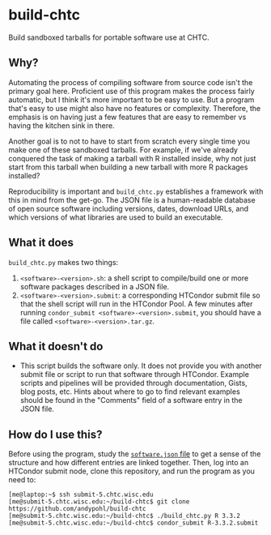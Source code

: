 # build-chtc
Build sandboxed tarballs for portable software use at CHTC.  

## Why? 
Automating the process of compiling software from source code isn't the primary goal here.  Proficient use of this program makes the process fairly automatic, but I think it's more important to be easy to use.  But a program that's easy to use might also have no features or complexity.  Therefore, the emphasis is on having just a few features that are easy to remember vs having the kitchen sink in there.

Another goal is to not to have to start from scratch every single time you make one of these sandboxed tarballs.  For example, if we've already conquered the task of making a tarball with R installed inside, why not just start from this tarball when building a new tarball with more R packages installed?

Reproducibility is important and `build_chtc.py` establishes a framework with this in mind from the get-go.  The JSON file is a human-readable database of open source software including versions, dates, download URLs, and which versions of what libraries are used to build an executable.  

## What it does
`build_chtc.py` makes two things:
   1. `<software>-<version>.sh`: a shell script to compile/build one or more software packages described in a JSON file.
   2. `<software>-<version>.submit`: a corresponding HTCondor submit file so that the shell script will run in the HTCondor Pool.
A few minutes after running `condor_submit <software>-<version>.submit`, you should have a file called `<software>-<version>.tar.gz`.  

## What it doesn't do
   * This script builds the software only.  It does not provide you with another submit file or script to run that software through HTCondor.  Example scripts and pipelines will be provided through documentation, Gists, blog posts, etc.  Hints about where to go to find relevant examples should be found in the "Comments" field of a software entry in the JSON file.  

## How do I use this?
Before using the program, study the [`software.json` file](https://github.com/andypohl/build-chtc/blob/master/software.json) to get a sense of the structure and how different entries are linked together.  Then, log into an HTCondor submit node, clone this repository, and run the program as you need to:

```
[me@laptop:~$ ssh submit-5.chtc.wisc.edu
[me@submit-5.chtc.wisc.edu:~/build-chtc$ git clone https://github.com/andypohl/build-chtc
[me@submit-5.chtc.wisc.edu:~/build-chtc$ ./build_chtc.py R 3.3.2
[me@submit-5.chtc.wisc.edu:~/build-chtc$ condor_submit R-3.3.2.submit
```
